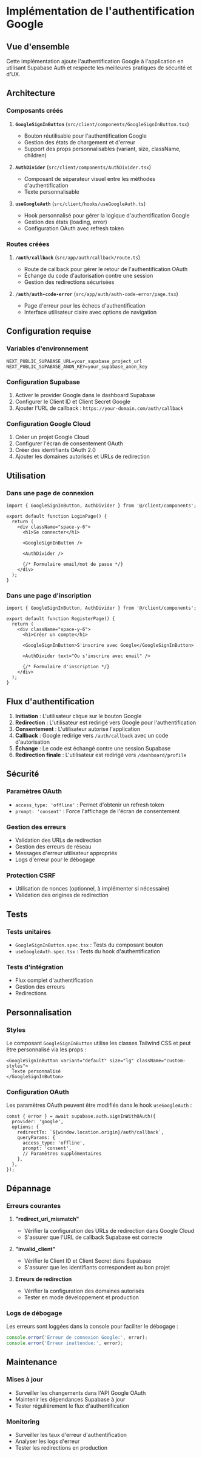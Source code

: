 # Implémentation de l'authentification Google

## Vue d'ensemble

Cette implémentation ajoute l'authentification Google à l'application en utilisant Supabase Auth et respecte les meilleures pratiques de sécurité et d'UX.

## Architecture

### Composants créés

1. **`GoogleSignInButton`** (`src/client/components/GoogleSignInButton.tsx`)
   - Bouton réutilisable pour l'authentification Google
   - Gestion des états de chargement et d'erreur
   - Support des props personnalisables (variant, size, className, children)

2. **`AuthDivider`** (`src/client/components/AuthDivider.tsx`)
   - Composant de séparateur visuel entre les méthodes d'authentification
   - Texte personnalisable

3. **`useGoogleAuth`** (`src/client/hooks/useGoogleAuth.ts`)
   - Hook personnalisé pour gérer la logique d'authentification Google
   - Gestion des états (loading, error)
   - Configuration OAuth avec refresh token

### Routes créées

1. **`/auth/callback`** (`src/app/auth/callback/route.ts`)
   - Route de callback pour gérer le retour de l'authentification OAuth
   - Échange du code d'autorisation contre une session
   - Gestion des redirections sécurisées

2. **`/auth/auth-code-error`** (`src/app/auth/auth-code-error/page.tsx`)
   - Page d'erreur pour les échecs d'authentification
   - Interface utilisateur claire avec options de navigation

## Configuration requise

### Variables d'environnement

```env
NEXT_PUBLIC_SUPABASE_URL=your_supabase_project_url
NEXT_PUBLIC_SUPABASE_ANON_KEY=your_supabase_anon_key
```

### Configuration Supabase

1. Activer le provider Google dans le dashboard Supabase
2. Configurer le Client ID et Client Secret Google
3. Ajouter l'URL de callback : `https://your-domain.com/auth/callback`

### Configuration Google Cloud

1. Créer un projet Google Cloud
2. Configurer l'écran de consentement OAuth
3. Créer des identifiants OAuth 2.0
4. Ajouter les domaines autorisés et URLs de redirection

## Utilisation

### Dans une page de connexion

```tsx
import { GoogleSignInButton, AuthDivider } from '@/client/components';

export default function LoginPage() {
  return (
    <div className="space-y-6">
      <h1>Se connecter</h1>

      <GoogleSignInButton />

      <AuthDivider />

      {/* Formulaire email/mot de passe */}
    </div>
  );
}
```

### Dans une page d'inscription

```tsx
import { GoogleSignInButton, AuthDivider } from '@/client/components';

export default function RegisterPage() {
  return (
    <div className="space-y-6">
      <h1>Créer un compte</h1>

      <GoogleSignInButton>S'inscrire avec Google</GoogleSignInButton>

      <AuthDivider text="Ou s'inscrire avec email" />

      {/* Formulaire d'inscription */}
    </div>
  );
}
```

## Flux d'authentification

1. **Initiation** : L'utilisateur clique sur le bouton Google
2. **Redirection** : L'utilisateur est redirigé vers Google pour l'authentification
3. **Consentement** : L'utilisateur autorise l'application
4. **Callback** : Google redirige vers `/auth/callback` avec un code d'autorisation
5. **Échange** : Le code est échangé contre une session Supabase
6. **Redirection finale** : L'utilisateur est redirigé vers `/dashboard/profile`

## Sécurité

### Paramètres OAuth

- `access_type: 'offline'` : Permet d'obtenir un refresh token
- `prompt: 'consent'` : Force l'affichage de l'écran de consentement

### Gestion des erreurs

- Validation des URLs de redirection
- Gestion des erreurs de réseau
- Messages d'erreur utilisateur appropriés
- Logs d'erreur pour le débogage

### Protection CSRF

- Utilisation de nonces (optionnel, à implémenter si nécessaire)
- Validation des origines de redirection

## Tests

### Tests unitaires

- `GoogleSignInButton.spec.tsx` : Tests du composant bouton
- `useGoogleAuth.spec.tsx` : Tests du hook d'authentification

### Tests d'intégration

- Flux complet d'authentification
- Gestion des erreurs
- Redirections

## Personnalisation

### Styles

Le composant `GoogleSignInButton` utilise les classes Tailwind CSS et peut être personnalisé via les props :

```tsx
<GoogleSignInButton variant="default" size="lg" className="custom-styles">
  Texte personnalisé
</GoogleSignInButton>
```

### Configuration OAuth

Les paramètres OAuth peuvent être modifiés dans le hook `useGoogleAuth` :

```tsx
const { error } = await supabase.auth.signInWithOAuth({
  provider: 'google',
  options: {
    redirectTo: `${window.location.origin}/auth/callback`,
    queryParams: {
      access_type: 'offline',
      prompt: 'consent',
      // Paramètres supplémentaires
    },
  },
});
```

## Dépannage

### Erreurs courantes

1. **"redirect_uri_mismatch"**
   - Vérifier la configuration des URLs de redirection dans Google Cloud
   - S'assurer que l'URL de callback Supabase est correcte

2. **"invalid_client"**
   - Vérifier le Client ID et Client Secret dans Supabase
   - S'assurer que les identifiants correspondent au bon projet

3. **Erreurs de redirection**
   - Vérifier la configuration des domaines autorisés
   - Tester en mode développement et production

### Logs de débogage

Les erreurs sont loggées dans la console pour faciliter le débogage :

```javascript
console.error('Erreur de connexion Google:', error);
console.error('Erreur inattendue:', error);
```

## Maintenance

### Mises à jour

- Surveiller les changements dans l'API Google OAuth
- Maintenir les dépendances Supabase à jour
- Tester régulièrement le flux d'authentification

### Monitoring

- Surveiller les taux d'erreur d'authentification
- Analyser les logs d'erreur
- Tester les redirections en production
